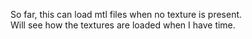 So far, this can load mtl files when no texture is present.  
Will see how the textures are loaded when I have time.
